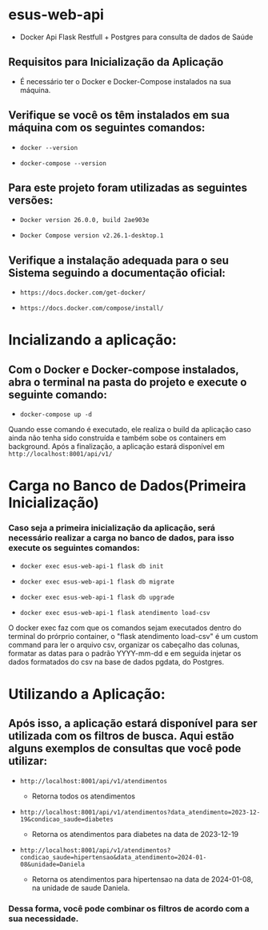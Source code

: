 # esus-web-api
- Docker Api Flask Restfull + Postgres para consulta de dados de Saúde 
## Requisitos para Inicialização da Aplicação
- É necessário ter o Docker e Docker-Compose instalados na sua máquina.

## Verifique se você os têm instalados em sua máquina com os seguintes comandos:

-     docker --version

-     docker-compose --version

## Para este projeto foram utilizadas as seguintes versões:

- `Docker version 26.0.0, build 2ae903e`

- `Docker Compose version v2.26.1-desktop.1`

## Verifique a instalação adequada para o seu Sistema seguindo a documentação oficial:

-     https://docs.docker.com/get-docker/ 

-     https://docs.docker.com/compose/install/

# Incializando a aplicação:

## Com o Docker e Docker-compose instalados, abra o terminal na pasta do projeto e execute o seguinte comando:

-     docker-compose up -d

Quando esse comando é executado, ele realiza o build da aplicação caso ainda não tenha sido construída e também sobe os containers em background. Após a finalização, a aplicação estará disponível em `http://localhost:8001/api/v1/`

# Carga no Banco de Dados(Primeira Inicialização)

### Caso seja a primeira inicialização da aplicação, será necessário realizar a carga no banco de dados, para isso execute os seguintes comandos:

-     docker exec esus-web-api-1 flask db init

-     docker exec esus-web-api-1 flask db migrate

-     docker exec esus-web-api-1 flask db upgrade

-     docker exec esus-web-api-1 flask atendimento load-csv

O docker exec faz com que os comandos sejam executados dentro do terminal do prórprio container, o "flask atendimento load-csv" é um custom command para ler o arquivo csv, organizar os cabeçalho das colunas, formatar as datas para o padrão YYYY-mm-dd e em seguida injetar os dados formatados do csv na base de dados pgdata, do Postgres.

# Utilizando a Aplicação:

## Após isso, a aplicação estará disponível para ser utilizada com os filtros de busca. Aqui estão alguns exemplos de consultas que você pode utilizar:

- `http://localhost:8001/api/v1/atendimentos`

   - Retorna todos os atendimentos

- `http://localhost:8001/api/v1/atendimentos?data_atendimento=2023-12-19&condicao_saude=diabetes`
  
   - Retorna os atendimentos para diabetes na data de 2023-12-19

- `http://localhost:8001/api/v1/atendimentos?condicao_saude=hipertensao&data_atendimento=2024-01-08&unidade=Daniela`
  
   - Retorna os atendimentos para hipertensao na data de 2024-01-08, na unidade de saude Daniela.

### Dessa forma, você pode combinar os filtros de acordo com a sua necessidade.



 

